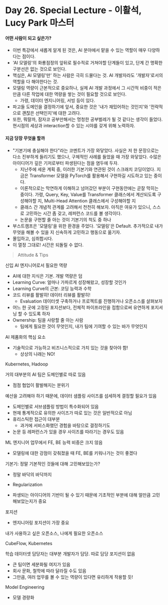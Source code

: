 # Day 26. Special Lecture - 이활석, Lucy Park 마스터

#### 어떤 사람이 되고 싶은가?

- 이번 특강에서 새롭게 알게 된 것은, AI 분야에서 맡을 수 있는 역할이 매우 다양하다는 점이다.
- 'AI 모델링'의 화룡점정의 앞뒤로 필수적로 거쳐야할 단계들이 있고, 단계 간 명확한 구분선은 없는 것으로 보인다.
- 핵심은, AI 모델링'만' 하는 사람은 극히 드물다는 것. AI 개발자라도 '개발자'로서의 역할을 다 해야한다는 것.
- 모델링 역량이 근본적으로 중요하나, 실제 AI 개발 과정에서 그 시간적 비중이 적은 만큼 다른 작업에 대한 역량을 쌓는 것이 필요할 것으로 보인다.
  - 가령, 데이터 엔지니어링, 서빙 등이 있다.
- 파고들 도메인을 결정하기에 앞서, 중요한 것은 '내가 재밌어하는 것인지'와 '전략적으로 괜찮은 선택인지'에 대한 고려다.
- 또한, 뭐랄까, 잠자코 공부만해서는 멍청한 공부벌레가 될 것 같다는 생각이 들었다. 현시점의 세상과 interaction할 수 있는 시야를 갖게 위해 노력하자.



#### 지금 당장 무엇을 할까

- "기본기에 충실해야 한다"라는 코멘트가 가장 와닿았다. 사실은 저 한 문장으로는 다소 진부하게 들리기도 했으나, 구체적인 사례를 들었을 때 가장 와닿았다. 수많은 아이디어가 깊은 기저로부터 파생된다는 점을 염두에 두자.
  - 지난주에 세운 계획 중, 이러한 기본기와 연관된 것이 스크래치 코딩이었다. 지금은 Transformer 모델을 PyTorch를 활용해서 구현하길 시도하고 있는 중이다.
  - 이론적으로는 막연하게 이해하고 넘어갔던 부분이 구현동안에는 곧잘 막히는 중이다. 가령, Query, Key, Value를 Transformer 클래스에서 계산되도록 구성해야할 지, Multi-Head Attention 클래스에서 구성해야할 지
  - 클래스 간 개념적 관계를 고려해서 천천히 해보자. 아직은 여유가 있으니, 스스로 고민하는 시간 좀 갖고, 레퍼런스 코드를 볼 생각이다.
  - 논문을 구현할 줄 아는 것이 기본기의 척도 중 하나
- 부스트캠프은 '모델링'을 위한 환경을 주었다. '모델링'은 Default. 추가적으로 내가 무엇을 해볼 수 있을 지 신속하게 고민하고 행동으로 옮기자.
- 몰입하고, 심취합시다.
- 이 열정 그대로! 시간은 되돌릴 수 없다.



> Attitude & Tips

신입 AI 엔지니어로서 필요한 역량

- AI에 대한 지식은 기본. 개발 역량은 덤
- Learning Curve: 얼마나 가파르게 성장해왔고, 성장할 것인가
- Learning Curve의 근본: 코딩 능력과 수학
- 코드 리뷰를 활발히! 데이터 리뷰를 활발히!
  - Evaluation 데이터셋 구축하거나 프로젝트를 진행하거나 오픈소스를 살펴보자
- 어느 한 곳에 고정된 포지션보다, 전체적 파이프라인을 접함으로써 유연하게 포지셔닝 할 수 있도록 하자
- Ownership: 팀을 사랑할 줄 아는 사람
  - 팀에게 필요한 것이 무엇인지, 내가 팀에 기여할 수 있는 바가 무엇인지

AI 제품화의 핵심 요소

- 기술적으로 가능하고 비즈니스적으로 가치 있는 것을 찾아야 함!
  - 상상의 나래는 NO!

Kubernetes, Hadoop

거의 대부분의 AI 팀은 도메인별로 따로 있음

- 점점 협업이 활발해지는 분위기

예산을 고려해야 하기 때문에, 데이터 샘플링 사이즈를 섬세하게 결정할 필요가 있음

- 도메인별로 서브샘플링 방법이 특수화되어 있음
- 현재 통계적으로 유의한 사이즈가 따로 있는 것은 일반적으로 아님
- 휴리스틱한 접근이 대부분
  - 과거에 서비스화했던 경험을 바탕으로 결정하기도
- 논문 등 레퍼런스가 있을 경우 사이즈를 따라기는 경우도 있음

ML 엔지니어 업무에서 FE, BE 능력 비중은 크지 않음

- 모델링에 대한 강점이 갖춰졌을 때 FE, BE를 키워나가는 것이 좋겠다

기본기: 정말 기본적인 것들에 대해 고민해보았는가?

- 정말 바닥의 바닥까지

- Regularization
- 파생되는 아이디어의 기반이 될 수 있기 때문에 기초적인 부분에 대해 얼만큼 고민해보았는지가 중요

포지션

- 엔지니어링 포지션이 가장 중요

내가 사용하고 싶은 오픈소스, 나에게 필요한 오픈소스

CubeFlow, Kubernetes

학습 데이터셋 담당자는 대부분 개발자가 담당. 따로 담당 포지션이 없음

- 큰 팀이면 세분화될 여지가 있음
- 회사 문화, 철학에 따라 달라질 수도 있음
- 그만큼, 여러 업무를 볼 수 있는 역량이 있다면 유리하게 작용할 듯!

Model Engineering

- 모델 경량화